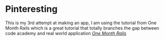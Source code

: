 # Pinteresting

This is my 3rd attempt at making an app, I am using the tutorial from One Month Rails which is a great tutorial that totally branches the gap between code academy and real world application
[*One Month Rails*](http://onemonthrails.com)